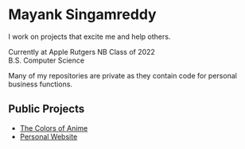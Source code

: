 # Mayank Singamreddy
I work on projects that excite me and help others. 

Currently at Apple
Rutgers NB Class of 2022  
B.S. Computer Science

Many of my repositories are private as they contain code for personal business functions.

## Public Projects
- [The Colors of Anime](http://thecolorsofanime.com/)
- [Personal Website](https://singamreddy.com/)
